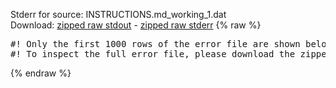Stderr for source:  INSTRUCTIONS.md_working_1.dat   
Download: [zipped raw stdout](INSTRUCTIONS.md_working_1.dat.plumed.stdout.txt.zip) - [zipped raw stderr](INSTRUCTIONS.md_working_1.dat.plumed.stderr.txt.zip) 
{% raw %}
<pre>
#! Only the first 1000 rows of the error file are shown below
#! To inspect the full error file, please download the zipped raw stderr file above
</pre>
{% endraw %}
